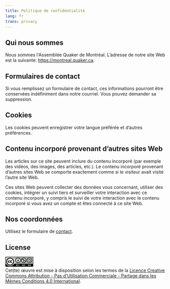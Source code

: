 ```yaml
--- 
title: Politique de confidentialité
lang: fr
trans: privacy
---
```

## Qui nous sommes
Nous sommes l'Assemblée Quaker de Montréal. L’adresse de notre site Web est la suivante: https://montreal.quaker.ca.

## Formulaires de contact
Si vous remplissez un formulaire de contact, ces informations pourront être conservées indéfiniment dans notre courriel. Vous pouvez demander sa suppression.

## Cookies
Les cookies peuvent enregistrer votre langue préférée et d’autres préférences.

## Contenu incorporé provenant d’autres sites Web
Les articles sur ce site peuvent inclure du contenu incorporé (par exemple des vidéos, des images, des articles, etc.). Le contenu incorporé provenant d’autres sites Web se comporte exactement comme si le visiteur avait visité l’autre site Web.

Ces sites Web peuvent collecter des données vous concernant, utiliser des cookies, intégrer un suivi tiers et surveiller votre interaction avec ce contenu incorporé, y compris le suivi de votre interaction avec le contenu incorporé si vous avez un compte et êtes connecté à ce site Web.

## Nos coordonnées
Utilisez le formulaire de [contact](/contact-fr.md).

## License

<a rel="license" href="https://creativecommons.org/licenses/by-nc-sa/4.0/deed.fr"><img alt="Licence Creative Commons" class="img_center" style="border-width:0" src="/assets/images/cc_logo.png" /></a><br />Cet(te) œuvre est mise à disposition selon les termes de la <a rel="license" href="http://creativecommons.org/licenses/by-nc-sa/4.0/">Licence Creative Commons Attribution - Pas d’Utilisation Commerciale - Partage dans les Mêmes Conditions 4.0 International</a>.
